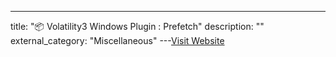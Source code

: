 ---
title: "📦 Volatility3 Windows Plugin : Prefetch"
description: ""
external_category: "Miscellaneous"
---[Visit Website](https://www.forensicxlab.com/posts/prefetch/)

